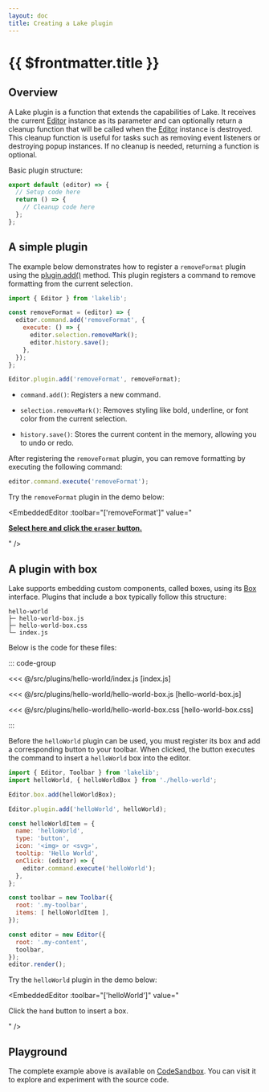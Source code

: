```yaml
---
layout: doc
title: Creating a Lake plugin
---
```


# {{ $frontmatter.title }}

## Overview

A Lake plugin is a function that extends the capabilities of Lake. It receives the current [Editor](/reference/editor.md) instance as its parameter and can optionally return a cleanup function that will be called when the [Editor](/reference/editor.md) instance is destroyed. This cleanup function is useful for tasks such as removing event listeners or destroying popup instances. If no cleanup is needed, returning a function is optional.


Basic plugin structure:

```js
export default (editor) => {
  // Setup code here
  return () => {
    // Cleanup code here
  };
};
```


## A simple plugin

The example below demonstrates how to register a `removeFormat` plugin using the [plugin.add()](/reference/plugin.md#add) method. This plugin registers a command to remove formatting from the current selection.

```js
import { Editor } from 'lakelib';

const removeFormat = (editor) => {
  editor.command.add('removeFormat', {
    execute: () => {
      editor.selection.removeMark();
      editor.history.save();
    },
  });
};

Editor.plugin.add('removeFormat', removeFormat);
```

* `command.add()`: Registers a new command.

* `selection.removeMark()`: Removes styling like bold, underline, or font color from the current selection.

* `history.save()`: Stores the current content in the memory, allowing you to undo or redo.

After registering the `removeFormat` plugin, you can remove formatting by executing the following command:

```js
editor.command.execute('removeFormat');
```

Try the `removeFormat` plugin in the demo below:

<EmbeddedEditor :toolbar="['removeFormat']" value="
<p><strong><u>Select here and click the <code>eraser</code> button.</u></strong></p>
" />


## A plugin with box

Lake supports embedding custom components, called boxes, using its [Box](/reference/box.md) interface. Plugins that include a box typically follow this structure:

```
hello-world
├─ hello-world-box.js
├─ hello-world-box.css
└─ index.js
```

Below is the code for these files:

::: code-group

<<< @/src/plugins/hello-world/index.js [index.js]

<<< @/src/plugins/hello-world/hello-world-box.js [hello-world-box.js]

<<< @/src/plugins/hello-world/hello-world-box.css [hello-world-box.css]

:::

Before the `helloWorld` plugin can be used, you must register its box and add a corresponding button to your toolbar. When clicked, the button executes the command to insert a `helloWorld` box into the editor.

```js
import { Editor, Toolbar } from 'lakelib';
import helloWorld, { helloWorldBox } from './hello-world';

Editor.box.add(helloWorldBox);

Editor.plugin.add('helloWorld', helloWorld);

const helloWorldItem = {
  name: 'helloWorld',
  type: 'button',
  icon: '<img> or <svg>',
  tooltip: 'Hello World',
  onClick: (editor) => {
    editor.command.execute('helloWorld');
  },
};

const toolbar = new Toolbar({
  root: '.my-toolbar',
  items: [ helloWorldItem ],
});

const editor = new Editor({
  root: '.my-content',
  toolbar,
});
editor.render();
```

Try the `helloWorld` plugin in the demo below:

<EmbeddedEditor :toolbar="['helloWorld']" value="
<p>Click the <code>hand</code> button to insert a box.</p>
" />


## Playground

The complete example above is available on [CodeSandbox](https://codesandbox.io/embed/s2wjyf?module=/src/index.js). You can visit it to explore and experiment with the source code.
